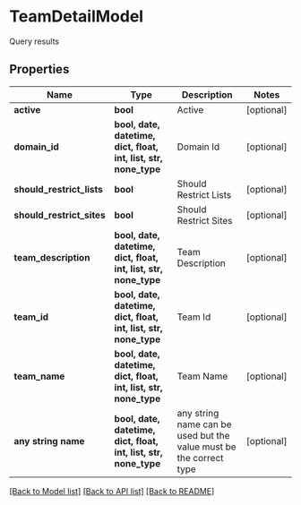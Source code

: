 # TeamDetailModel

Query results

## Properties
Name | Type | Description | Notes
------------ | ------------- | ------------- | -------------
**active** | **bool** | Active | [optional] 
**domain_id** | **bool, date, datetime, dict, float, int, list, str, none_type** | Domain Id | [optional] 
**should_restrict_lists** | **bool** | Should Restrict Lists | [optional] 
**should_restrict_sites** | **bool** | Should Restrict Sites | [optional] 
**team_description** | **bool, date, datetime, dict, float, int, list, str, none_type** | Team Description | [optional] 
**team_id** | **bool, date, datetime, dict, float, int, list, str, none_type** | Team Id | [optional] 
**team_name** | **bool, date, datetime, dict, float, int, list, str, none_type** | Team Name | [optional] 
**any string name** | **bool, date, datetime, dict, float, int, list, str, none_type** | any string name can be used but the value must be the correct type | [optional]

[[Back to Model list]](../README.md#documentation-for-models) [[Back to API list]](../README.md#documentation-for-api-endpoints) [[Back to README]](../README.md)


